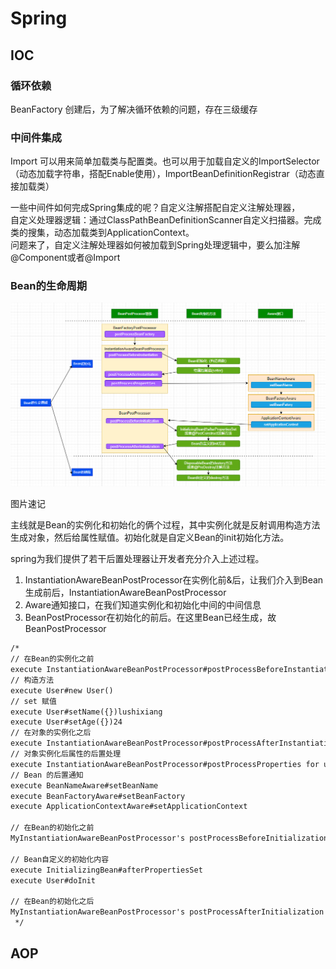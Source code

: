 # Spring

## IOC

### 循环依赖

BeanFactory 创建后，为了解决循环依赖的问题，存在三级缓存

### 中间件集成

Import 可以用来简单加载类与配置类。也可以用于加载自定义的ImportSelector（动态加载字符串，搭配Enable使用），ImportBeanDefinitionRegistrar（动态直接加载类）

一些中间件如何完成Spring集成的呢？自定义注解搭配自定义注解处理器，<br>自定义处理器逻辑：通过ClassPathBeanDefinitionScanner自定义扫描器。完成类的搜集，动态加载类到ApplicationContext。<br>问题来了，自定义注解处理器如何被加载到Spring处理逻辑中，要么加注解@Component或者@Import

### Bean的生命周期

![img](https://raw.githubusercontent.com/xiaoluxiang/picCollect/main/workDesign/img/spring-framework-ioc-source-102.png)

图片速记

主线就是Bean的实例化和初始化的俩个过程，其中实例化就是反射调用构造方法生成对象，然后给属性赋值。初始化就是自定义Bean的init初始化方法。

spring为我们提供了若干后置处理器让开发者充分介入上述过程。

1. InstantiationAwareBeanPostProcessor在实例化前&后，让我们介入到Bean生成前后，InstantiationAwareBeanPostProcessor
2. Aware通知接口，在我们知道实例化和初始化中间的中间信息
3. BeanPostProcessor在初始化的前后。在这里Bean已经生成，故BeanPostProcessor

~~~txt
/* 
// 在Bean的实例化之前
execute InstantiationAwareBeanPostProcessor#postProcessBeforeInstantiation for user 
// 构造方法
execute User#new User()
// set 赋值
execute User#setName({})lushixiang
execute User#setAge({})24
// 在对象的实例化之后
execute InstantiationAwareBeanPostProcessor#postProcessAfterInstantiation for user
// 对象实例化后属性的后置处理
execute InstantiationAwareBeanPostProcessor#postProcessProperties for user
// Bean 的后置通知
execute BeanNameAware#setBeanName
execute BeanFactoryAware#setBeanFactory
execute ApplicationContextAware#setApplicationContext

// 在Bean的初始化之前
MyInstantiationAwareBeanPostProcessor's postProcessBeforeInitialization user

// Bean自定义的初始化内容
execute InitializingBean#afterPropertiesSet
execute User#doInit

// 在Bean的初始化之后
MyInstantiationAwareBeanPostProcessor's postProcessAfterInitialization for user
 */
~~~

## AOP